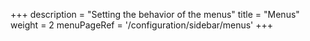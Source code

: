 +++
description = "Setting the behavior of the menus"
title = "Menus"
weight = 2
menuPageRef = '/configuration/sidebar/menus'
+++
